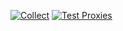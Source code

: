 [![Collect](https://github.com/VpnforWindowsSub/configs/actions/workflows/Collector.yml/badge.svg)](https://github.com/VpnforWindowsSub/configs/actions/workflows/Collector.yml)
[![Test Proxies](https://github.com/VPNforWindowsSub/configs/actions/workflows/tester.yml/badge.svg)](https://github.com/VPNforWindowsSub/configs/actions/workflows/tester.yml)
